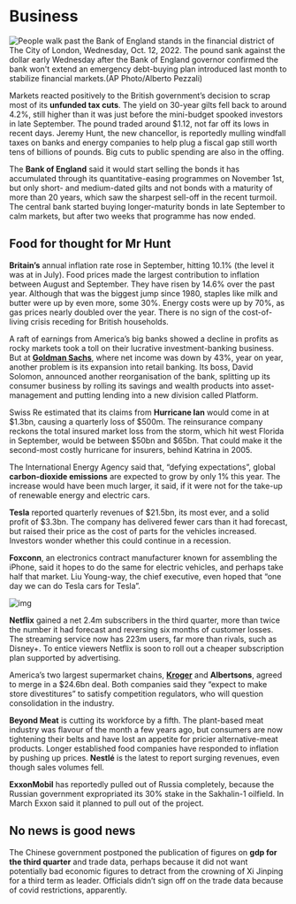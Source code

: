 # Business

![People walk past the Bank of England stands in the financial district of The City of London, Wednesday, Oct. 12, 2022. The pound sank against the dollar early Wednesday after the Bank of England governor confirmed the bank won't extend an emergency debt-buying plan introduced last month to stabilize financial markets.(AP Photo/Alberto Pezzali)](https://www.economist.com/img/b/1424/801/90/media-assets/image/20221022_WWP501.jpg)

Markets reacted positively to the British government’s decision to scrap most of its **unfunded tax cuts**. The yield on 30-year gilts fell back to around 4.2%, still higher than it was just before the mini-budget spooked investors in late September. The pound traded around $1.12, not far off its lows in recent days. Jeremy Hunt, the new chancellor, is reportedly mulling windfall taxes on banks and energy companies to help plug a fiscal gap still worth tens of billions of pounds. Big cuts to public spending are also in the offing.

The **Bank of England** said it would start selling the bonds it has accumulated through its quantitative-easing programmes on November 1st, but only short- and medium-dated gilts and not bonds with a maturity of more than 20 years, which saw the sharpest sell-off in the recent turmoil. The central bank started buying longer-maturity bonds in late September to calm markets, but after two weeks that programme has now ended.

## Food for thought for Mr Hunt

**Britain’s** annual inflation rate rose in September, hitting 10.1% (the level it was at in July). Food prices made the largest contribution to inflation between August and September. They have risen by 14.6% over the past year. Although that was the biggest jump since 1980, staples like milk and butter were up by even more, some 30%. Energy costs were up by 70%, as gas prices nearly doubled over the year. There is no sign of the cost-of-living crisis receding for British households.

A raft of earnings from America’s big banks showed a decline in profits as rocky markets took a toll on their lucrative investment-banking business. But at **[Goldman Sachs](https://www.economist.com/finance-and-economics/2022/10/18/goldman-sachss-disastrous-main-street-gamble)**, where net income was down by 43%, year on year, another problem is its expansion into retail banking. Its boss, David Solomon, announced another reorganisation of the bank, splitting up its consumer business by rolling its savings and wealth products into asset-management and putting lending into a new division called Platform.

Swiss Re estimated that its claims from **Hurricane Ian** would come in at $1.3bn, causing a quarterly loss of $500m. The reinsurance company reckons the total insured market loss from the storm, which hit west Florida in September, would be between $50bn and $65bn. That could make it the second-most costly hurricane for insurers, behind Katrina in 2005.

The International Energy Agency said that, “defying expectations”, global **carbon-dioxide emissions** are expected to grow by only 1% this year. The increase would have been much larger, it said, if it were not for the take-up of renewable energy and electric cars.

**Tesla** reported quarterly revenues of $21.5bn, its most ever, and a solid profit of $3.3bn. The company has delivered fewer cars than it had forecast, but raised their price as the cost of parts for the vehicles increased. Investors wonder whether this could continue in a recession.

**Foxconn**, an electronics contract manufacturer known for assembling the iPhone, said it hopes to do the same for electric vehicles, and perhaps take half that market. Liu Young-way, the chief executive, even hoped that “one day we can do Tesla cars for Tesla”.

![img](https://www.economist.com/img/b/608/634/90/media-assets/image/20221022_WWC455.png)

**Netflix** gained a net 2.4m subscribers in the third quarter, more than twice the number it had forecast and reversing six months of customer losses. The streaming service now has 223m users, far more than rivals, such as Disney+. To entice viewers Netflix is soon to roll out a cheaper subscription plan supported by advertising.

America’s two largest supermarket chains, **[Kroger](https://www.economist.com/business/2022/10/20/kroger-americas-second-biggest-grocer-goes-shopping)** and **Albertsons**, agreed to merge in a $24.6bn deal. Both companies said they “expect to make store divestitures” to satisfy competition regulators, who will question consolidation in the industry.

**Beyond Meat** is cutting its workforce by a fifth. The plant-based meat industry was flavour of the month a few years ago, but consumers are now tightening their belts and have lost an appetite for pricier alternative-meat products. Longer established food companies have responded to inflation by pushing up prices. **Nestlé** is the latest to report surging revenues, even though sales volumes fell.

**ExxonMobil** has reportedly pulled out of Russia completely, because the Russian government expropriated its 30% stake in the Sakhalin-1 oilfield. In March Exxon said it planned to pull out of the project.

## No news is good news

The Chinese government postponed the publication of figures on **gdp for the third quarter** and trade data, perhaps because it did not want potentially bad economic figures to detract from the crowning of Xi Jinping for a third term as leader. Officials didn’t sign off on the trade data because of covid restrictions, apparently.
